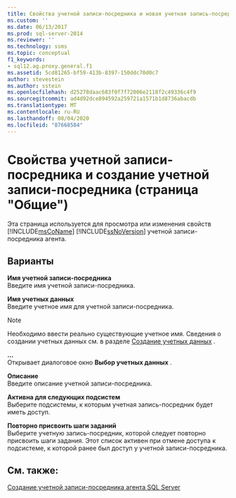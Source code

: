 ```yaml
---
title: Свойства учетной записи-посредника и новая учетная запись-посредник (страница "Общие") | Документация Майкрософт
ms.custom: ''
ms.date: 06/13/2017
ms.prod: sql-server-2014
ms.reviewer: ''
ms.technology: ssms
ms.topic: conceptual
f1_keywords:
- sql12.ag.proxy.general.f1
ms.assetid: 5cd81265-bf59-413b-8397-150ddc70d0c7
author: stevestein
ms.author: sstein
ms.openlocfilehash: d25278daac683f0f7f72006e2118f2c49336c4f9
ms.sourcegitcommit: ad4d92dce894592a259721a1571b1d8736abacdb
ms.translationtype: MT
ms.contentlocale: ru-RU
ms.lasthandoff: 08/04/2020
ms.locfileid: "87668584"
---
```

# <a name="proxy-account-properties-and-new-proxy-account-general-page"></a>Свойства учетной записи-посредника и создание учетной записи-посредника (страница "Общие")
  Эта страница используется для просмотра или изменения свойств [!INCLUDE[msCoName](../../includes/msconame-md.md)] [!INCLUDE[ssNoVersion](../../includes/ssnoversion-md.md)] учетной записи-посредника агента.  
  
## <a name="options"></a>Варианты  
 **Имя учетной записи-посредника**  
 Введите имя учетной записи-посредника.  
  
 **Имя учетных данных**  
 Введите учетное имя для учетной записи-посредника.  
  
> [!NOTE]  
>  Необходимо ввести реально существующие учетное имя. Сведения о создании учетных данных см. в разделе [Создание учетных данных](../../relational-databases/security/authentication-access/create-a-credential.md) .  
  
 **...**  
 Открывает диалоговое окно **Выбор учетных данных** .  
  
 **Описание**  
 Введите описание учетной записи-посредника.  
  
 **Активна для следующих подсистем**  
 Выберите подсистемы, к которым учетная запись-посредник будет иметь доступ.  
  
 **Повторно присвоить шаги заданий**  
 Выберите учетную запись-посредник, которой следует повторно присвоить шаги задания. Этот список активен при отмене доступа к подсистеме, к которой ранее был доступ у учетной записи-посредника.  
  
## <a name="see-also"></a>См. также:  
 [Создание учетной записи-посредника агента SQL Server](create-a-sql-server-agent-proxy.md)  
  
  

